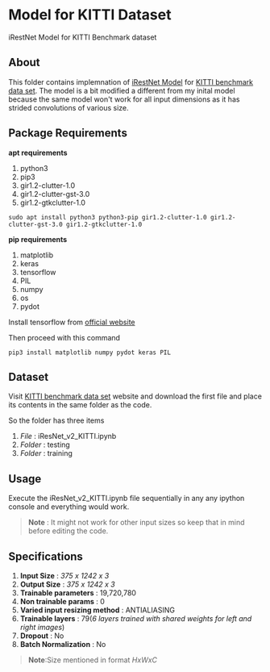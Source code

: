 # Model for KITTI Dataset

iRestNet Model for KITTI Benchmark dataset

## About

This folder contains implemnation of [iRestNet Model](https://arxiv.org/abs/1712.01039) for [KITTI benchmark data set](http://www.cvlibs.net/datasets/kitti/eval_scene_flow.php). The model is a bit modified a different from my inital model because the same model won't work for all input dimensions as it has strided convolutions of various size.

## Package Requirements 

**apt requirements**

1. python3
2. pip3
4. gir1.2-clutter-1.0 
5. gir1.2-clutter-gst-3.0 
6. gir1.2-gtkclutter-1.0 
```
sudo apt install python3 python3-pip gir1.2-clutter-1.0 gir1.2-clutter-gst-3.0 gir1.2-gtkclutter-1.0
```

**pip requirements**

1. matplotlib
2. keras
3. tensorflow
4. PIL
5. numpy
6. os
7. pydot

Install tensorflow from [official website](https://www.tensorflow.org/install)

Then proceed with this command
```
pip3 install matplotlib numpy pydot keras PIL 
```

## Dataset

Visit [KITTI benchmark data set](http://www.cvlibs.net/datasets/kitti/eval_scene_flow.php) website and download the first file and place its contents in the same folder as the code.

So the folder has three items 
1. *File* : iResNet_v2_KITTI.ipynb
2. *Folder* : testing 
3. *Folder* : training

## Usage

Execute the iResNet_v2_KITTI.ipynb file sequentially in any any ipython console and everything would work. 
> **Note** : It might not work for other input sizes so keep that in mind before editing the code.

## Specifications

1. **Input Size** : *375 x 1242 x 3*
2. **Output Size** : *375 x 1242 x 3*
3. **Trainable parameters** : 19,720,780
4. **Non trainable params** : 0
5. **Varied input resizing method** : ANTIALIASING
6. **Trainable layers** : 79(*6 layers trained with shared weights for left and right images*)
7. **Dropout** : No 
8. **Batch Normalization** : No

> **Note**:Size mentioned in format *HxWxC*

